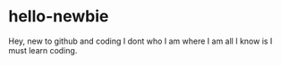 # hello-newbie
Hey, new to github and coding
I dont who I am where I am all I know is I must learn coding.
